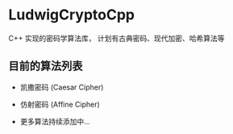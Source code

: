 # LudwigCryptoCpp
C++ 实现的密码学算法库，
    计划有古典密码、现代加密、哈希算法等

## 目前的算法列表
- 凯撒密码 (Caesar Cipher)
- 仿射密码 (Affine Cipher)

- 更多算法持续添加中...